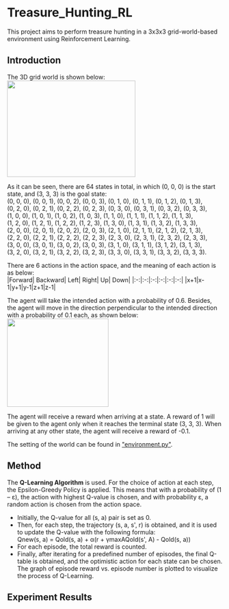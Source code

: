# Treasure_Hunting_RL
This project aims to perform treasure hunting in a 3x3x3 grid-world-based environment using Reinforcement Learning.  

## Introduction  
The 3D grid world is shown below:  
<img src = "https://github.com/StephanieMussi/Treasure_Hunting_RL/blob/main/Figures/world.png" width = 300 height = 225>  

As it can be seen, there are 64 states in total, in which (0, 0, 0) is the start state, and (3, 3, 3) is the goal state:  
(0, 0, 0), (0, 0, 1), (0, 0, 2), (0, 0, 3), (0, 1, 0), (0, 1, 1), (0, 1, 2), (0, 1, 3),  
(0, 2, 0), (0, 2, 1), (0, 2, 2), (0, 2, 3), (0, 3, 0), (0, 3, 1), (0, 3, 2), (0, 3, 3),  
(1, 0, 0), (1, 0, 1), (1, 0, 2), (1, 0, 3), (1, 1, 0), (1, 1, 1), (1, 1, 2), (1, 1, 3),  
(1, 2, 0), (1, 2, 1), (1, 2, 2), (1, 2, 3), (1, 3, 0), (1, 3, 1), (1, 3, 2), (1, 3, 3),  
(2, 0, 0), (2, 0, 1), (2, 0, 2), (2, 0, 3), (2, 1, 0), (2, 1, 1), (2, 1, 2), (2, 1, 3),  
(2, 2, 0), (2, 2, 1), (2, 2, 2), (2, 2, 3), (2, 3, 0), (2, 3, 1), (2, 3, 2), (2, 3, 3),  
(3, 0, 0), (3, 0, 1), (3, 0, 2), (3, 0, 3), (3, 1, 0), (3, 1, 1), (3, 1, 2), (3, 1, 3),  
(3, 2, 0), (3, 2, 1), (3, 2, 2), (3, 2, 3), (3, 3, 0), (3, 3, 1), (3, 3, 2), (3, 3, 3).  

There are 6 actions in the action space, and the meaning of each action is as below:  
|Forward| Backward| Left| Right| Up| Down|
|:-:|:-:|:-:|:-:|:-:|:-:|
|x+1|x-1|y+1|y-1|z+1|z-1|  
  

The agent will take the intended action with a probability of 0.6. Besides, the agent will move in the direction perpendicular to the intended direction with a probability of 0.1 each, as shown below:  
<img src = "https://github.com/StephanieMussi/Treasure_Hunting_RL/blob/main/Figures/trans.png" width = 237 height = 206>  

The agent will receive a reward when arriving at a state. A reward of 1 will be given to the agent only when it reaches the terminal state (3, 3, 3). When arriving at any other state, the agent will receive a reward of -0.1.  

The setting of the world can be found in ["environment.py"](https://github.com/StephanieMussi/Treasure_Hunting_RL/blob/main/environment.py).  


## Method
The __Q-Learning Algorithm__ is used. For the choice of action at each step, the Epsilon-Greedy Policy is applied. This means that with a probability of (1 – ε), the action with highest Q-value is chosen, and with probability ε, a random action is chosen from the action space.  

* Initially, the Q-value for all (s, a) pair is set as 0.
* Then, for each step, the trajectory (s, a, s', r) is obtained, and it is used to update the Q-value with the following formula:  
    Qnew(s, a)  = Qold(s, a) + α(r + γmaxAQold(s', A)  - Qold(s, a))
* For each episode, the total reward is counted. 
* Finally, after iterating for a predefined number of episodes, the final Q-table is obtained, and the optimistic action for each state can be chosen. The graph of episode reward vs. episode number is plotted to visualize the process of Q-Learning.

## Experiment Results
